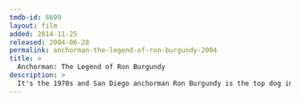 ```yaml
---
tmdb-id: 8699
layout: film
added: 2014-11-25
released: 2004-06-28
permalink: anchorman-the-legend-of-ron-burgundy-2004
title: >
  Anchorman: The Legend of Ron Burgundy
description: >
  It's the 1970s and San Diego anchorman Ron Burgundy is the top dog in local TV, but that's all about to change when ambitious reporter Veronica Corningstone arrives as a new employee at his station.
---
```

